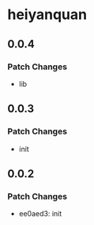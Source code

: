 # heiyanquan

## 0.0.4

### Patch Changes

- lib

## 0.0.3

### Patch Changes

- init

## 0.0.2

### Patch Changes

- ee0aed3: init
